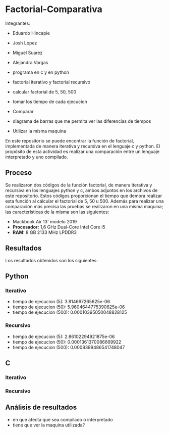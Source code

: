 # Factorial-Comparativa

Integrantes:

- Eduardo Hincapie
- Josh Lopez
- Miguel Suarez
- Alejandra Vargas


- programa en c y en python
- factorial iterativo y factorial recursivo
- calcular factorial de 5, 50, 500
- tomar los tiempo de cada ejecucion
- Comparar
- diagrama de barras que me permita ver las diferencias de tiempos
- Utilizar la misma maquina

En este repositorio se puede encontrar la función de factorial, implementada de manera iterativa y recursiva en el lenguaje c y python. El propósito de esta actividad es realizar una comparación entre un lenguaje interpretado y uno compilado.

## Proceso

Se realizaron dos códigos de la función factorial, de manera iterativa y recursiva en los lenguajes python y c, ambos adjuntos en los archivos de este repositorio. Estos códigos proporcionan el tiempo que demora realizar esta función al cálcular el factorial de 5, 50 u 500. Además para realizar una comparación más precisa las pruebas se realizaron en una misma maquina; las características de la misma son las siguientes:

- Mackbook Air 13' modelo 2019
- **Procesador:** 1,6 GHz Dual-Core Intel Core i5
- **RAM:** 8 GB 2133 MHz LPDDR3

## Resultados
Los resultados obtenidos son los siguientes:

## Python

### Iterativo
- tiempo de ejecucion (5):  3.814697265625e-06
- tiempo de ejecucion (50):  5.9604644775390625e-06
- tiempo de ejecucion (500):  0.00010395050048828125

### Recursivo
- tiempo de ejecucion (5):  2.86102294921875e-06
- tiempo de ejecucion (50):  0.0001361370086669922
- tiempo de ejecucion (500):  0.0008399486541748047

## C

### Iterativo

### Recursivo

## Análisis de resultados
- en que afecta que sea compilado o interpretado
- tiene que ver la maquina utilizada?

